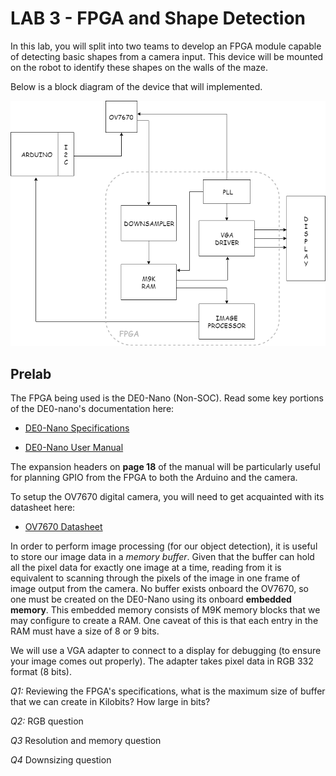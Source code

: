 # LAB 3 - FPGA and Shape Detection

In this lab, you will split into two teams to develop an FPGA module capable of detecting basic shapes from a camera input. This device will be mounted on the robot to identify these shapes on the walls of the maze.

Below is a block diagram of the device that will implemented.   

![BLOCK DIAGRAM](Lab3BlockDiagram.png "Block, Lock, and Drop it")

## Prelab

The FPGA being used is the DE0-Nano (Non-SOC). Read some key portions of the DE0-nano's documentation here:

* [DE0-Nano Specifications](http://www.terasic.com.tw/cgi-bin/page/archive.pl?Language=English&CategoryNo=165&No=593&PartNo=2 "Specs")

* [DE0-Nano User Manual](http://www.ti.com/lit/ug/tidu737/tidu737.pdf "The Manual")

The expansion headers on **page 18** of the manual will be particularly useful for planning GPIO from the FPGA to both the Arduino and the camera.

To setup the OV7670 digital camera, you will need to get acquainted with its datasheet here:

* [OV7670 Datasheet](https://www.voti.nl/docs/OV7670.pdf, "Camera stuff")

In order to perform image processing (for our object detection), it is useful to store our image data in a *memory buffer*. Given that the buffer can hold all the pixel data for exactly one image at a time, reading from it is equivalent to scanning through the pixels of the image in one frame of image output from the camera. No buffer exists onboard the OV7670, so one must be created on the DE0-Nano using its onboard **embedded memory**. This embedded memory consists of M9K memory blocks that we may configure to create a RAM. One caveat of this is that each entry in the RAM must have a size of 8 or 9 bits.

We will use a VGA adapter to connect to a display for debugging (to ensure your image comes out properly). The adapter takes pixel data in RGB 332 format (8 bits). 

*Q1:*
Reviewing the FPGA's specifications, what is the maximum size of buffer that we can create in Kilobits? How large in bits?

*Q2:*
RGB question

*Q3*
Resolution and memory question

*Q4*
Downsizing question


## 



